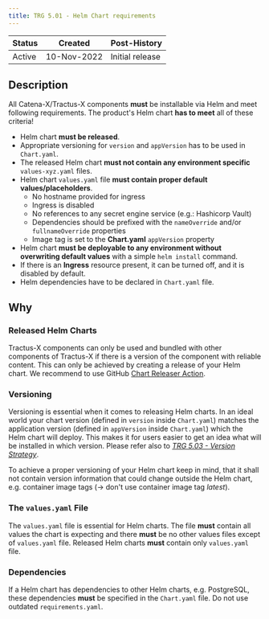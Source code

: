 ```yaml
---
title: TRG 5.01 - Helm Chart requirements
---
```


 | Status | Created     | Post-History    |
|--------|-------------|-----------------|
| Active | 10-Nov-2022 | Initial release |

## Description

All Catena-X/Tractus-X components **must** be installable via Helm and meet following requirements. The product's Helm
chart **has to meet** all of these criteria!

- Helm chart **must be released**.
- Appropriate versioning for `version` and `appVersion` has to be used in `Chart.yaml`.
- The released Helm chart **must not contain any environment specific** `values-xyz.yaml` files.
- Helm chart `values.yaml` file **must contain proper default values/placeholders**.
  - No hostname provided for ingress
  - Ingress is disabled
  - No references to any secret engine service (e.g.: Hashicorp Vault)
  - Dependencies should be prefixed with the `nameOverride` and/or `fullnameOverride` properties
  - Image tag is set to the **Chart.yaml** `appVersion` property
- Helm chart **must be deployable to any environment without overwriting default values** with a simple `helm install`
  command.
- If there is an **Ingress** resource present, it can be turned off, and it is disabled by default.
- Helm dependencies have to be declared in `Chart.yaml` file.

## Why

### Released Helm Charts

Tractus-X components can only be used and bundled with other components of Tractus-X if there is a version of the
component with reliable content. This can only be achieved by creating a release of your Helm chart. We recommend to use
GitHub [Chart Releaser Action](https://github.com/helm/chart-releaser-action).

### Versioning

Versioning is essential when it comes to releasing Helm charts. In an ideal world your chart version (defined
in `version` inside `Chart.yaml`) matches the application version (defined in `appVersion` inside `Chart.yaml`) which
the Helm chart will deploy. This makes it for users easier to get an idea what will be installed in which version.
Please refer also to [_TRG 5.03 - Version Strategy_](trg-5-3.md).

To achieve a proper versioning of your Helm chart keep in mind, that it shall not contain version information that could
change outside the Helm chart, e.g. container image tags (→ don't use container image tag _latest_).

### The `values.yaml` File

The `values.yaml` file is essential for Helm charts. The file **must** contain all values the chart is expecting and
there **must** be no other values files except of `values.yaml` file. Released Helm charts **must** contain
only `values.yaml` file.

### Dependencies

If a Helm chart has dependencies to other Helm charts, e.g. PostgreSQL, these dependencies **must** be specified in
the `Chart.yaml` file. Do not use outdated `requirements.yaml`.
